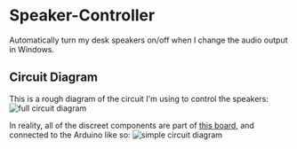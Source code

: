 # Speaker-Controller
Automatically turn my desk speakers on/off when I change the audio output in Windows.


## Circuit Diagram
This is a rough diagram of the circuit I'm using to control the speakers:
![full circuit diagram](./circuit-1.svg)

In reality, all of the discreet components are part of [this board](https://www.jaycar.co.nz/arduino-compatible-5v-relay/p/XC4419), and connected to the Arduino like so:
![simple circuit diagram](./circuit-2.svg)

